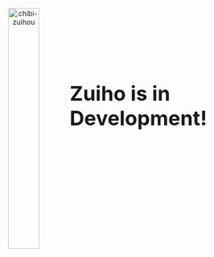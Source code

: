 <p align="center">
  <img src="https://i.imgur.com/MMXUJYT.png" alt="chibi-zuihou" width="35%" align="left">
  <div style="margin-left: 35%;">
    <br><br><br><br><br>
    <h3 style="font-size: 40px; font-weight: bold; margin-top: 60px; text-decoration: none;"> Zuiho is in Development!</h3>
  </div>
</p>
